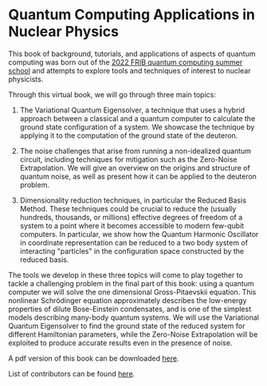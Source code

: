 # Quantum Computing Applications in Nuclear Physics

This book of background, tutorials, and applications of aspects of quantum computing was born out of the [2022 FRIB quantum computing summer school](https://github.com/NuclearPhysicsWorkshops/FRIB-TASummerSchoolQuantumComputing) and attempts to explore tools and techniques of interest to nuclear physicists.

Through this virtual book, we will go through three main topics: 

1) The Variational Quantum Eigensolver, a technique that uses a hybrid approach between a classical and a quantum computer to calculate the ground state configuration of a system. We showcase the technique by applying it to the computation of the ground state of the deuteron.

2) The noise challenges that arise from running a non-idealized quantum circuit, including techniques for mitigation such as the Zero-Noise Extrapolation. We will give an overview on the origins and structure of quantum noise, as well as present how it can be applied to the deuteron problem.

3) Dimensionality reduction techniques, in particular the Reduced Basis Method. These techniques could be crucial to reduce the (usually hundreds, thousands, or millions) effective degrees of freedom of a system to a point where it becomes accessible to modern few-qubit computers. In particular, we show how the Quantum Harmonic Oscillator in coordinate representation can be reduced to a two body system of interacting "particles" in the configuration space constructed by the reduced basis.

The tools we develop in these three topics will come to play together to tackle a challenging problem in the final part of this book: using a quantum computer we will solve the one dimensional Gross-Pitaevskii equation. This nonlinear Schrödinger equation approximately describes the low-energy properties of dilute Bose-Einstein condensates, and is one of the simplest models describing many-body quantum systems. We will use the Variational Quantum Eigensolver to find the ground state of the reduced system for different Hamiltonian parameters, while the Zero-Noise Extrapolation will be exploited to produce accurate results even in the presence of noise.

A pdf version of this book can be downloaded [here](nuclear-qc.pdf).

List of contributors can be found [here](contributors.md).

```{tableofcontents}
```
